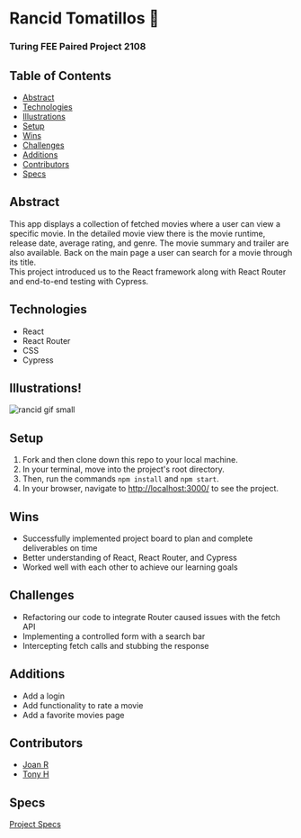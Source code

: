 # Rancid Tomatillos :tomato:

### Turing FEE Paired Project 2108

## Table of Contents
- [Abstract](#Abstract)
- [Technologies](#Technologies)
- [Illustrations](#Illustrations)
- [Setup](#Setup)
- [Wins](#Wins)
- [Challenges](#Challenges)
- [Additions](#Additions)
- [Contributors](#Contributors)
- [Specs](#Specs)

## Abstract
This app displays a collection of fetched movies where a user can view a specific movie.  In the detailed movie view there is the movie runtime, release date, average rating, and genre.  The movie summary and trailer are also available.  Back on the main page a user can search for a movie through its title.   
This project introduced us to the React framework along with React Router and end-to-end testing with Cypress.  

## Technologies
- React
- React Router
- CSS
- Cypress

## Illustrations!  
![rancid gif small](https://user-images.githubusercontent.com/70819338/145878368-7c01677c-2f58-40d2-be23-a4512422f243.gif)


## Setup
1. Fork and then clone down this repo to your local machine.
2. In your terminal, move into the project's root directory.
3. Then, run the commands `npm install` and `npm start`.
4. In your browser, navigate to [http://localhost:3000/](http://localhost:3000/) to see the project.

## Wins
- Successfully implemented project board to plan and complete deliverables on time
- Better understanding of React, React Router, and Cypress
- Worked well with each other to achieve our learning goals

## Challenges
- Refactoring our code to integrate Router caused issues with the fetch API
- Implementing a controlled form with a search bar 
- Intercepting fetch calls and stubbing the response

## Additions
- Add a login
- Add functionality to rate a movie
- Add a favorite movies page

## Contributors
- [Joan R](https://github.com/raz-joan)
- [Tony H](https://github.com/tonydhsu)
## Specs
[Project Specs](https://frontend.turing.edu/projects/module-3/rancid-tomatillos-v3.html)
